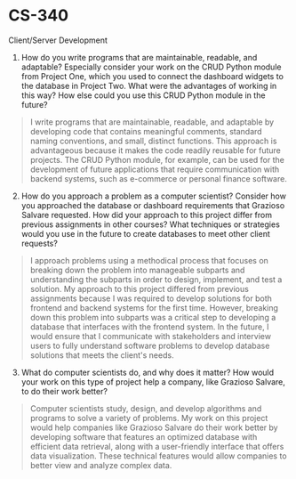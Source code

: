 # CS-340
Client/Server Development
1. How do you write programs that are maintainable, readable, and adaptable? Especially consider your work on the CRUD Python module from Project One, which you used to connect the dashboard widgets to the database in Project Two. What were the advantages of working in this way? How else could you use this CRUD Python module in the future?
> I write programs that are maintainable, readable, and adaptable by developing code that contains meaningful comments, standard naming conventions, and small, distinct functions. This approach is advantageous because it makes the code readily reusable for future projects. The CRUD Python module, for example, can be used for the development of future applications that require communication with backend systems, such as e-commerce or personal finance software.
2. How do you approach a problem as a computer scientist? Consider how you approached the database or dashboard requirements that Grazioso Salvare requested. How did your approach to this project differ from previous assignments in other courses? What techniques or strategies would you use in the future to create databases to meet other client requests?
> I approach problems using a methodical process that focuses on breaking down the problem into manageable subparts and understanding the subparts in order to design, implement, and test a solution. My approach to this project differed from previous assignments because I was required to develop solutions for both frontend and backend systems for the first time. However, breaking down this problem into subparts was a critical step to developing a database that interfaces with the frontend system. In the future, I would ensure that I communicate with stakeholders and interview users to fully understand software problems to develop database solutions that meets the client's needs. 
3. What do computer scientists do, and why does it matter? How would your work on this type of project help a company, like Grazioso Salvare, to do their work better?
> Computer scientists study, design, and develop algorithms and programs to solve a variety of problems. My work on this project would help companies like Grazioso Salvare do their work better by developing software that features an optimized database with efficient data retrieval, along with a user-friendly interface that offers data visualization. These technical features would allow companies to better view and analyze complex data.
